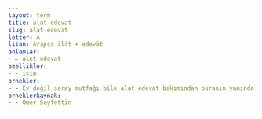 ```yaml
---
layout: term
title: alat edevat
slug: alat-edevat
letter: A
lisan: Arapça ālāt + edevāt
anlamlar:
- ► alet edevat
ozellikler:
- - isim
ornekler:
- - Ev değil saray mutfağı bile alat edevat bakımından buranın yanında fakir kalırdı.
orneklerkaynak:
- - Ömer Seyfettin
---
```

